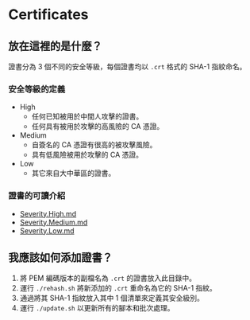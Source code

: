 Certificates
============

## 放在這裡的是什麼？
證書分為 3 個不同的安全等級，每個證書均以 `.crt` 格式的 SHA-1 指紋命名。

### 安全等級的定義
- High
  - 任何已知被用於中間人攻擊的證書。
  - 任何具有被用於攻擊的高風險的 CA 憑證。
- Medium
  - 自簽名的 CA 憑證有很高的被攻擊風險。
  - 具有低風險被用於攻擊的 CA 憑證。
- Low
  - 其它來自大中華區的證書。

### 證書的可讀介紹
- [Severity.High.md](Severity.High.md)
- [Severity.Medium.md](Severity.Medium.md)
- [Severity.Low.md](Severity.Low.md)

## 我應該如何添加證書？
1. 將 PEM 編碼版本的副檔名為 `.crt` 的證書放入此目錄中。
2. 運行 `./rehash.sh` 將新添加的 `.crt` 重命名為它的 SHA-1 指紋。
3. 通過將其 SHA-1 指紋放入其中 1 個清單來定義其安全級別。
4. 運行 `./update.sh` 以更新所有的腳本和批次處理。
